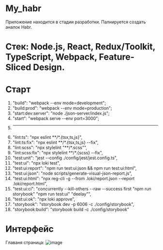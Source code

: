 # My_habr
 Приложение находится в стадии разработки. Палнируется создать аналок Habr.
# Cтек: Node.js, React, Redux/Toolkit, TypeScript, Webpack, Feature-Sliced Design.
# Старт
 1. "build": "webpack --env mode=development";
 2. "build:prod": "webpack --env mode=production";
 3. "start:dev:server": "node ./json-server/index.js";
 4. "start": "webpack serve --env port=3000";
 5.  -------------------------------------------------------------
 6.  "lint:ts": "npx eslint **/*.{tsx,ts,js}",
 7.  "lint:ts:fix": "npx eslint **/*.{tsx,ts,js} --fix",
 8.  "lint:scss": "npx stylelint  \"**/*.scss\"",
 9.  "lint:scss:fix": "npx stylelint  **/*.{scss} --fix",
 10. "test:unit": "jest --config ./config/jest/jest.config.ts",
 11. "test:ui": "npx loki test",
 12. "test:ui:report": "npm run test:ui:json && npm run test:ui:html",
 13. "test:ui:json": "node scripts/generate-visual-json-report.js",
 14. "test:ui:html": "npx reg-cli -g --from .loki/report.json --report .loki/report.html",
 15. "test:ui:ci": "concurrently --kill-others --raw --success first \"npm run storybook\" \"npm run test:ui\" \"deelay\"",
 16. "test:ui:ok": "npx loki approve",
 17. "storybook": "storybook dev -p 6006 -c ./config/storybook",
 18. "storybook:build": "storybook build -c ./config/storybook"
# Интерфейс
Главаня страница: ![image](https://github.com/DanyaIT/My_habr/assets/105100908/25ed04e3-19f3-4ba3-8f2b-573e31651b55)


 
